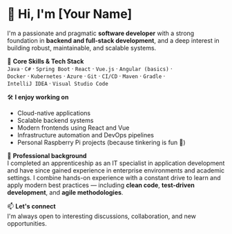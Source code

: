 # 👋 Hi, I'm [Your Name]

I'm a passionate and pragmatic **software developer** with a strong foundation in **backend and full-stack development**, and a deep interest in building robust, maintainable, and scalable systems.

🔧 **Core Skills & Tech Stack**  
`Java` · `C#` · `Spring Boot` · `React` · `Vue.js` · `Angular (basics)` ·  
`Docker` · `Kubernetes` · `Azure` · `Git` · `CI/CD` · `Maven` · `Gradle` ·  
`IntelliJ IDEA` · `Visual Studio Code`

🛠️ **I enjoy working on**  
- Cloud-native applications  
- Scalable backend systems  
- Modern frontends using React and Vue  
- Infrastructure automation and DevOps pipelines  
- Personal Raspberry Pi projects (because tinkering is fun 🧪)

💼 **Professional background**  
I completed an apprenticeship as an IT specialist in application development and have since gained experience in enterprise environments and academic settings. I combine hands-on experience with a constant drive to learn and apply modern best practices — including **clean code**, **test-driven development**, and **agile methodologies**.

📫 **Let's connect**  
I'm always open to interesting discussions, collaboration, and new opportunities.  


